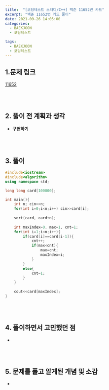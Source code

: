 ```yaml
---
title:  "[코딩테스트 스터디/C++] 백준 11652번 카드"
excerpt: "백준 11652번 카드 풀이"
date: 2021-09-26 14:05:00
categories:
  - BAEKJOON
  - 코딩테스트

tags:
  - BAEKJOON
  - 코딩테스트
---
```


## 1.문제 링크

[11652](https://www.acmicpc.net/problem/11652)

<br>
<br>

## 2. 풀이 전 계획과 생각

- **구현하기**


<br>
<br>

## 3. 풀이

```cpp
#include<iostream>
#include<algorithm>
using namespace std;

long long card[100000];

int main(){
    int n; cin>>n;
    for(int i=0;i<n;i++) cin>>card[i];
    
    sort(card, card+n);
    
    int maxIndex=0, max=1, cnt=1;
    for(int i=1;i<n;i++){
        if(card[i]==card[i-1]){
            cnt++;
            if(max<cnt){
                max=cnt;
                maxIndex=i;
            }
        }
        else{
            cnt=1;
        }
    }
    
    cout<<card[maxIndex];
}
```


<br>
<br>

## 4. 풀이하면서 고민했던 점

- 


<br>
<br>

## 5. 문제를 풀고 알게된 개념 및 소감

- 